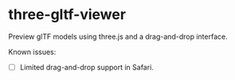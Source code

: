 # three-gltf-viewer

Preview glTF models using three.js and a drag-and-drop interface.

Known issues:

- [ ] Limited drag-and-drop support in Safari.
